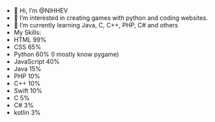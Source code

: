 - 👋 Hi, I’m @NIHHEV
- 👀 I’m interested in creating games with python and coding websites.
- 🌱 I’m currently learning Java, C, C++, PHP, C# and others
- My Skills:
- HTML 99%
- CSS 65%
- Python 60% (I mostly know pygame)
- JavaScript 40%
- Java 15%
- PHP 10%
- C++ 10%
- Swift 10%
- C 5%
- C# 3%
- kotlin 3%


